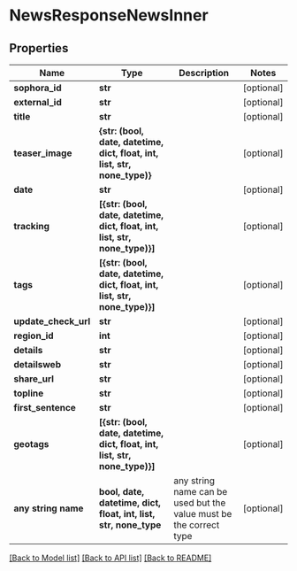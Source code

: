 # NewsResponseNewsInner


## Properties
Name | Type | Description | Notes
------------ | ------------- | ------------- | -------------
**sophora_id** | **str** |  | [optional] 
**external_id** | **str** |  | [optional] 
**title** | **str** |  | [optional] 
**teaser_image** | **{str: (bool, date, datetime, dict, float, int, list, str, none_type)}** |  | [optional] 
**date** | **str** |  | [optional] 
**tracking** | **[{str: (bool, date, datetime, dict, float, int, list, str, none_type)}]** |  | [optional] 
**tags** | **[{str: (bool, date, datetime, dict, float, int, list, str, none_type)}]** |  | [optional] 
**update_check_url** | **str** |  | [optional] 
**region_id** | **int** |  | [optional] 
**details** | **str** |  | [optional] 
**detailsweb** | **str** |  | [optional] 
**share_url** | **str** |  | [optional] 
**topline** | **str** |  | [optional] 
**first_sentence** | **str** |  | [optional] 
**geotags** | **[{str: (bool, date, datetime, dict, float, int, list, str, none_type)}]** |  | [optional] 
**any string name** | **bool, date, datetime, dict, float, int, list, str, none_type** | any string name can be used but the value must be the correct type | [optional]

[[Back to Model list]](../README.md#documentation-for-models) [[Back to API list]](../README.md#documentation-for-api-endpoints) [[Back to README]](../README.md)



